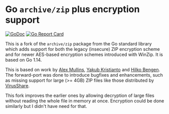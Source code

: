 # Go `archive/zip` plus encryption support

[![GoDoc](https://godoc.org/github.com/jarnoan/go-archive-zip-crypto?status.svg)](https://godoc.org/github.com/jarnoan/go-archive-zip-crypto)
[![Go Report Card](https://goreportcard.com/badge/github.com/jarnoan/go-archive-zip-crypto)](https://goreportcard.com/report/github.com/jarnoan/go-archive-zip-crypto)

This is a fork of the `archive/zip` package from the Go standard
library which adds support for both the legacy
(insecure) ZIP encryption scheme and for newer AES-based encryption
schemes introduced with WinZip. It is based on Go 1.14.

This is based on work by [Alex Mullins](https://github.com/alexmullins/zip),
[Yakub Kristianto](https://github.com/yeka/zip) and [Hilko Bengen](https://github.com/hillu/go-archive-zip-crypto). 
The forward-port was done to introduce bugfixes and enhancements, such as missing support for large
(>= 4GB) ZIP files like those distributed by [VirusShare](https://virusshare.com/).

This fork improves the earlier ones by allowing decryption of large files
without reading the whole file in memory at once.
Encryption could be done similarly but I didn't have need for that.
